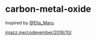 # carbon-metal-oxide

Inspired by [@Ella_Maru](https://twitter.com/Ella_Maru/status/796705787607388160).

[jmazz.me/codevember/2016/10/](https://jmazz.me/codevember/2016/10/)
